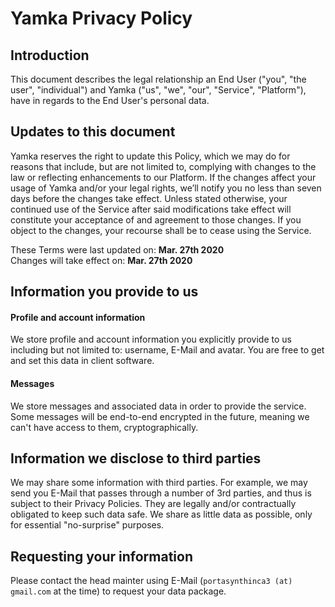 # Yamka Privacy Policy

## Introduction
This document describes the legal relationship an End User ("you", "the user", "individual") and Yamka ("us", "we", "our", "Service", "Platform"), have in regards to the End User's personal data.

## Updates to this document
Yamka reserves the right to update this Policy, which we may do for reasons that include, but are not limited to, complying with changes to the law or reflecting enhancements to our Platform. If the changes affect your usage of Yamka and/or your legal rights, we’ll notify you no less than seven days before the changes take effect. Unless stated otherwise, your continued use of the Service after said modifications take effect will constitute your acceptance of and agreement to those changes. If you object to the changes, your recourse shall be to cease using the Service.

These Terms were last updated on: **Mar. 27th 2020**\
Changes will take effect on: **Mar. 27th 2020**

## Information you provide to us
#### Profile and account information
We store profile and account information you explicitly provide to us including but not limited to: username, E-Mail and avatar. You are free to get and set this data in client software.
#### Messages
We store messages and associated data in order to provide the service. Some messages will be end-to-end encrypted in the future, meaning we can't have access to them, cryptographically.

## Information we disclose to third parties
We may share some information with third parties. For example, we may send you E-Mail that passes through a number of 3rd parties, and thus is subject to their Privacy Policies. They are legally and/or contractually obligated to keep such data safe. We share as little data as possible, only for essential "no-surprise" purposes.

## Requesting your information
Please contact the head mainter using E-Mail (`portasynthinca3 (at) gmail.com` at the time) to request your data package.